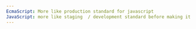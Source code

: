 ```yaml
---
EcmaScript: More like production standard for javascript
JavaScript: more like staging  / development standard before making it ecma script standard
---
```

